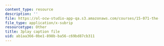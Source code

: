 ```yaml
---
content_type: resource
description: ''
file: https://ol-ocw-studio-app-qa.s3.amazonaws.com/courses/15-071-the-analytics-edge-spring-2017/ab1aa3660be1898bba56c69bd87cb311_2rnsbodsJVc.srt
file_type: application/x-subrip
resourcetype: Other
title: 3play caption file
uid: ab1aa366-0be1-898b-ba56-c69bd87cb311
---
```

